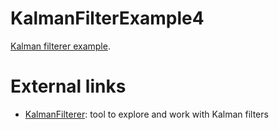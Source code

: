 # KalmanFilterExample4

[Kalman filterer example](https://github.com/richelbilderbeek/KalmanFilterExample).

# External links

 * [KalmanFilterer](https://github.com/richelbilderbeek/KalmanFilterer): tool to explore and work with Kalman filters

